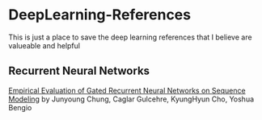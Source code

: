 # DeepLearning-References
This is just a place to save the deep learning references that I believe are valueable and helpful

## Recurrent Neural Networks
[Empirical Evaluation of Gated Recurrent Neural Networks on Sequence Modeling](https://arxiv.org/abs/1412.3555) by Junyoung Chung, Caglar Gulcehre, KyungHyun Cho, Yoshua Bengio
